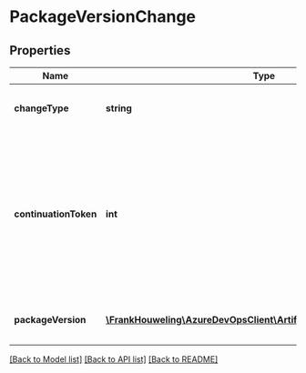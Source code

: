 # PackageVersionChange

## Properties
Name | Type | Description | Notes
------------ | ------------- | ------------- | -------------
**changeType** | **string** | The type of change that was performed. | [optional] 
**continuationToken** | **int** | Token marker for this change, allowing the caller to send this value back to the service and receive changes beyond this one. | [optional] 
**packageVersion** | [**\FrankHouweling\AzureDevOpsClient\Artifacts\Model\PackageVersion**](PackageVersion.md) | Package version that was changed. | [optional] 

[[Back to Model list]](../README.md#documentation-for-models) [[Back to API list]](../README.md#documentation-for-api-endpoints) [[Back to README]](../README.md)


